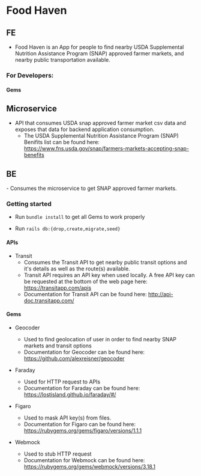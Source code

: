 <h1>Food Haven</h1>

<h2>FE</h2>

- Food Haven is an App for people to find nearby USDA Supplemental Nutrition Assistance Program (SNAP) approved farmer markets, and nearby public transportation available.

<h3>For Developers:</h3>

<h4>Gems</h4>

<h2>Microservice</h2>

- API that consumes USDA snap approved farmer market csv data and exposes that data for backend application consumption.
  - The USDA Supplemental Nutrition Assistance Program (SNAP) Benifits list can be found here: https://www.fns.usda.gov/snap/farmers-markets-accepting-snap-benefits

<h2>BE</h2>
- Consumes the microservice to get SNAP approved farmer markets. <br>

<h3>Getting started</h3>

- Run `bundle install` to get all Gems to work properly

- Run `rails db:{drop,create,migrate,seed}`

<h4>APIs</h4>

- Transit
  - Consumes the Transit API to get nearby public transit options and it's details as well as the route(s) available.
  - Transit API requires an API key when used locally. A free API key can be requested at the bottom of the web page here: https://transitapp.com/apis
  - Documentation for Transit API can be found here: http://api-doc.transitapp.com/
    
<h4>Gems</h4>

- Geocoder
  - Used to find geolocation of user in order to find nearby SNAP markets and transit options
  - Documentation for Geocoder can be found here: https://github.com/alexreisner/geocoder
    
- Faraday
  - Used for HTTP request to APIs 
  - Documentation for Faraday can be found here: https://lostisland.github.io/faraday/#/

- Figaro
  - Used to mask API key(s) from files. 
  - Documentation for Figaro can be found here: https://rubygems.org/gems/figaro/versions/1.1.1

- Webmock
  - Used to stub HTTP request
  - Documentation for Webmock can be found here: https://rubygems.org/gems/webmock/versions/3.18.1



